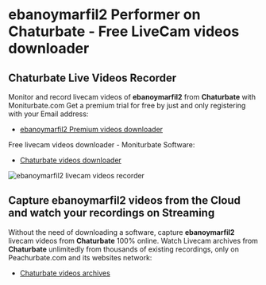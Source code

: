 # ebanoymarfil2 Performer on Chaturbate - Free LiveCam videos downloader

## Chaturbate Live Videos Recorder

Monitor and record livecam videos of **ebanoymarfil2** from **Chaturbate** with Moniturbate.com
Get a premium trial for free by just and only registering with your Email address:
* [ebanoymarfil2 Premium videos downloader](https://moniturbate.com/request-demo-licence-key.html)

Free livecam videos downloader - Moniturbate Software:
* [Chaturbate videos downloader](https://moniturbate.com/moniturbate-download-software.html)

![ebanoymarfil2 livecam videos recorder](https://peachurnet.com/templates/moniturbate-software.png)


## Capture ebanoymarfil2 videos from the Cloud and watch your recordings on Streaming

Without the need of downloading a software, capture **ebanoymarfil2** livecam videos from **Chaturbate** 100% online.
Watch Livecam archives from **Chaturbate** unlimitedly from thousands of existing recordings, only on Peachurbate.com and its websites network:
* [Chaturbate videos archives](https://peachurnet.com/)